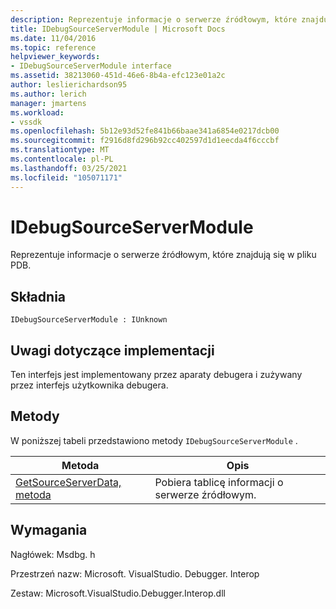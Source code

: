 ```yaml
---
description: Reprezentuje informacje o serwerze źródłowym, które znajdują się w pliku PDB.
title: IDebugSourceServerModule | Microsoft Docs
ms.date: 11/04/2016
ms.topic: reference
helpviewer_keywords:
- IDebugSourceServerModule interface
ms.assetid: 38213060-451d-46e6-8b4a-efc123e01a2c
author: leslierichardson95
ms.author: lerich
manager: jmartens
ms.workload:
- vssdk
ms.openlocfilehash: 5b12e93d52fe841b66baae341a6854e0217dcb00
ms.sourcegitcommit: f2916d8fd296b92cc402597d1d1eecda4f6cccbf
ms.translationtype: MT
ms.contentlocale: pl-PL
ms.lasthandoff: 03/25/2021
ms.locfileid: "105071171"
---
```

# <a name="idebugsourceservermodule"></a>IDebugSourceServerModule
Reprezentuje informacje o serwerze źródłowym, które znajdują się w pliku PDB.

## <a name="syntax"></a>Składnia

```
IDebugSourceServerModule : IUnknown
```

## <a name="notes-for-implementers"></a>Uwagi dotyczące implementacji
 Ten interfejs jest implementowany przez aparaty debugera i zużywany przez interfejs użytkownika debugera.

## <a name="methods"></a>Metody
 W poniższej tabeli przedstawiono metody `IDebugSourceServerModule` .

|Metoda|Opis|
|------------|-----------------|
|[GetSourceServerData, metoda](../../../extensibility/debugger/reference/idebugsourceservermodule-getsourceserverdata.md)|Pobiera tablicę informacji o serwerze źródłowym.|

## <a name="requirements"></a>Wymagania
 Nagłówek: Msdbg. h

 Przestrzeń nazw: Microsoft. VisualStudio. Debugger. Interop

 Zestaw: Microsoft.VisualStudio.Debugger.Interop.dll
